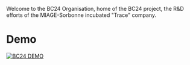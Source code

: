 Welcome to the BC24 Organisation, home of the BC24 project, the R&D efforts of the MIAGE-Sorbonne incubated "Trace" company.

# Demo

[![BC24 DEMO](https://img.youtube.com/vi/ilgs5eON-9k/0.jpg)](https://www.youtube.com/watch?v=ilgs5eON-9k)



